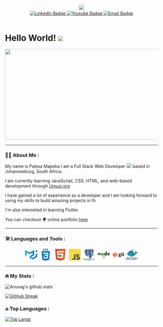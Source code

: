 <div id="header" align="center">
  <img src="https://media.giphy.com/media/M9gbBd9nbDrOTu1Mqx/giphy.gif" width="100"/>
</div>

<div id="badges" align="center">
  <a href="https://www.linkedin.com/in/palesa-mapeka/">
    <img src="https://img.shields.io/badge/LinkedIn-blue?style=for-the-badge&logo=linkedin&logoColor=white" alt="LinkedIn Badge"/>
  </a>
  <a href="https://www.instagram.com/sieg.fried_/?hl=en">
    <img src="https://img.shields.io/badge/Instagram-purple?style=for-the-badge&logo=youtube&logoColor=white" alt="Youtube Badge"/>
  </a>
  <a href=mailto:palesa.mapeka@umuzi.org>
    <img src="https://img.shields.io/badge/Email-blue?style=for-the-badge&logo=gmail&logoColor=white" alt="Email Badge"/>
  </a>
</div>
<div align="center">
  <img src="https://komarev.com/ghpvc/?username=palesamapeka&style=flat-square&color=blue" alt=""/>
</div>

<h1>
  Hello World!
  <img src="https://media.giphy.com/media/hvRJCLFzcasrR4ia7z/giphy.gif" width="30px"/>
</h1>

<div align="center">
  <img src="https://media.giphy.com/media/L8K62iTDkzGX6/giphy.gif" width="600" height="300"/>
</div>

---

### :woman_technologist: About Me :

My name is Palesa Mapeka</span> I am a Full Stack Web Developer <img src="https://media.giphy.com/media/WUlplcMpOCEmTGBtBW/giphy.gif" width="30"> based in Johannesburg, South Africa.

I am currently learning JavaScript, CSS, HTML, and web-based development through <a href="umuzi.org">Umuzi.org</a>

I have gained a lot of experience as a developer and I am looking forward to using my skills to build amazing projects in th

I'm also interested in learning Flutter.

You can checkout :earth_africa: online portfolio <a href=[palesamapeka.github.io](https://palesamapeka.github.io/)>here<a/>

---
### :hammer_and_wrench: Languages and Tools :
<div align="center">
  <img src="https://github.com/devicons/devicon/blob/master/icons/materialui/materialui-original.svg" title="Material UI" alt="Material UI" width="40" height="40"/>&nbsp;
  <img src="https://github.com/devicons/devicon/blob/master/icons/css3/css3-plain-wordmark.svg"  title="CSS3" alt="CSS" width="40" height="40"/>&nbsp;
  <img src="https://github.com/devicons/devicon/blob/master/icons/html5/html5-original.svg" title="HTML5" alt="HTML" width="40" height="40"/>&nbsp;
  <img src="https://github.com/devicons/devicon/blob/master/icons/javascript/javascript-original.svg" title="JavaScript" alt="JavaScript" width="40" height="40"/>&nbsp;
  <img src="https://github.com/devicons/devicon/blob/master/icons/postgresql/postgresql-original-wordmark.svg" title="POSTGRESQL"  alt="MySQL" width="40" height="40"/>&nbsp;
  <img src="https://github.com/devicons/devicon/blob/master/icons/nodejs/nodejs-original-wordmark.svg" title="NodeJS" alt="NodeJS" width="40" height="40"/>&nbsp;
  <img src="https://github.com/devicons/devicon/blob/master/icons/git/git-original-wordmark.svg" title="Git" **alt="Git" width="40" height="40"/>
  <img src="https://github.com/devicons/devicon/blob/master/icons/docker/docker-original-wordmark.svg" title="DOCKER" **alt="Git" width="40" height="40"/>
</div>

---

### :fire: My Stats :

![Anurag's github stats](https://github-readme-stats.vercel.app/api?username=palesamapeka)


[![GitHub Streak](http://github-readme-streak-stats.herokuapp.com?user=palesamapeka&theme=dark&background=000000)](https://git.io/streak-stats)

### :top: Top Languages :
[![Top Langs](https://github-readme-stats.vercel.app/api/top-langs/?username=palesamapeka&layout=compact&theme=vision-friendly-dark)](https://github.com/anuraghazra/github-readme-stats)
